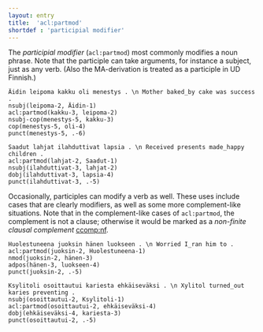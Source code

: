 ```yaml
---
layout: entry
title:  'acl:partmod'
shortdef : 'participial modifier'
---
```


The *participial modifier* (`acl:partmod`) most commonly modifies a noun
phrase. Note that the participle can take arguments, for instance a subject,
just as any verb. (Also the MA-derivation is treated as a participle in UD
Finnish.)  

<!-- fname:partmod_NP.pdf -->
~~~ sdparse
Äidin leipoma kakku oli menestys . \n Mother baked_by cake was success .
nsubj(leipoma-2, Äidin-1)
acl:partmod(kakku-3, leipoma-2)
nsubj-cop(menestys-5, kakku-3)
cop(menestys-5, oli-4)
punct(menestys-5, .-6)
~~~

<!-- fname:partmod_NP_2.pdf -->
~~~ sdparse
Saadut lahjat ilahduttivat lapsia . \n Received presents made_happy children .
acl:partmod(lahjat-2, Saadut-1)
nsubj(ilahduttivat-3, lahjat-2)
dobj(ilahduttivat-3, lapsia-4)
punct(ilahduttivat-3, .-5)
~~~

Occasionally, participles can modify a verb as well. These uses include cases that are clearly modifiers, as well as some more complement-like situations. Note that in the complement-like cases of `acl:partmod`, the complement is not a clause; otherwise it would be marked as a *non-finite clausal complement* [ccomp:nf]().

<!-- fname:partmod_VP_mod.pdf -->
~~~ sdparse
Huolestuneena juoksin hänen luokseen . \n Worried I_ran him to .
acl:partmod(juoksin-2, Huolestuneena-1)
nmod(juoksin-2, hänen-3)
adpos(hänen-3, luokseen-4)
punct(juoksin-2, .-5)
~~~

<!-- fname:partmod_VP_comp.pdf -->
~~~ sdparse
Ksylitoli osoittautui kariesta ehkäiseväksi . \n Xylitol turned_out karies preventing .
nsubj(osoittautui-2, Ksylitoli-1)
acl:partmod(osoittautui-2, ehkäiseväksi-4)
dobj(ehkäiseväksi-4, kariesta-3)
punct(osoittautui-2, .-5)
~~~

<!-- TODO For more information on different verb-headed constructions as dependents, see Section [verbal](#sec-verbal). -->
